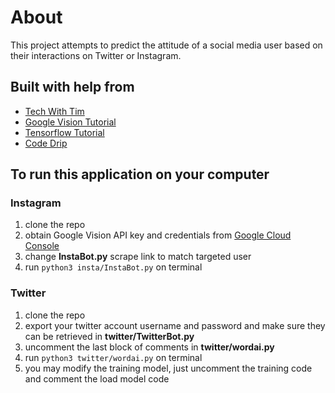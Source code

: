 # About

This project attempts to predict the attitude of a social media user based on their interactions on Twitter or Instagram.

## Built with help from

- [Tech With Tim](https://techwithtim.net/tutorials/ai-chatbot/part-4/)
- [Google Vision Tutorial](https://cloud.google.com/vision/docs/detecting-faces?authuser=1&apix_params=%7B%22resource%22%3A%7B%22requests%22%3A%5B%7B%22features%22%3A%5B%7B%22maxResults%22%3A10%2C%22type%22%3A%22FACE_DETECTION%22%7D%5D%2C%22image%22%3A%7B%22source%22%3A%7B%22imageUri%22%3A%22gs%3A%2F%2Fcloud-samples-data%2Fvision%2Fface%2Ffaces.jpeg%22%7D%7D%7D%5D%7D%7D#vision_face_detection-python)
- [Tensorflow Tutorial](https://developers.google.com/machine-learning/guides/text-classification/)
- [Code Drip](https://www.youtube.com/watch?v=d2GBO_QjRlo&t=464s)

## To run this application on your computer

### Instagram

1. clone the repo
2. obtain Google Vision API key and credentials from [Google Cloud Console](https://console.cloud.google.com/)
3. change **InstaBot.py** scrape link to match targeted user
4. run `python3 insta/InstaBot.py` on terminal

### Twitter

1. clone the repo
2. export your twitter account username and password and make sure they can be retrieved in **twitter/TwitterBot.py**
3. uncomment the last block of comments in **twitter/wordai.py**
4. run `python3 twitter/wordai.py` on terminal
5. you may modify the training model, just uncomment the training code and comment the load model code
